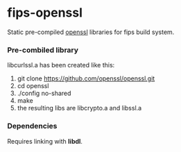 # fips-openssl

Static pre-compiled [openssl](https://www.openssl.org/) libraries for fips build system. 

### Pre-combiled library

libcurlssl.a has been created like this:

1. git clone https://github.com/openssl/openssl.git
2. cd openssl
3. ./config no-shared
5. make
6. the resulting libs are libcrypto.a and libssl.a

### Dependencies

Requires linking with __libdl__.
